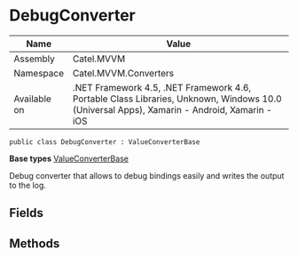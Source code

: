 

# DebugConverter

Name|Value
---|---
Assembly|Catel.MVVM
Namespace|Catel.MVVM.Converters
Available on|.NET Framework 4.5, .NET Framework 4.6, Portable Class Libraries, Unknown, Windows 10.0 (Universal Apps), Xamarin - Android, Xamarin - iOS

```
public class DebugConverter : ValueConverterBase
```

**Base types**
[ValueConverterBase](/Catel.MVVM\Catel\MVVM\Converters\ValueConverterBase.md)


Debug converter that allows to debug bindings easily and writes the output to the log.



## Fields

## Methods

